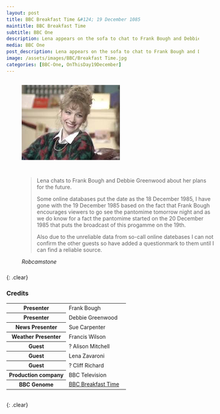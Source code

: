 ```yaml
---
layout: post
title: BBC Breakfast Time &#124; 19 December 1085
maintitle: BBC Breakfast Time
subtitle: BBC One
description: Lena appears on the sofa to chat to Frank Bough and Debbie Greenwood about her plans for the future.
media: BBC One
post_description: Lena appears on the sofa to chat to Frank Bough and Debbie Greenwood about her plans for the future.
image: /assets/images/BBC/Breakfast Time.jpg
categories: [BBC-One, OnThisDay19December]
---
```


<figure class="fig1">
<img src="/assets/images/BBC/Breakfast Time.jpg" class="full-width">
</figure>

<figure class="fig2">
<figcaption>
<blockquote>
<p>Lena chats to Frank Bough and Debbie Greenwood about her plans for the future.</p>
<p>Some online databases put the date as the 18 December 1985, I have gone with the 19 December 1985 based on the fact that Frank Bough encourages viewers to go see the pantomime tomorrow night and as we do know for a fact the pantomime started on the 20 December 1985 that puts the broadcast of this progamme on the 19th.</p>
<p>Also due to the unreliable data from so-call online datebases I can not confirm the other guests so have added a questionmark to them until I can find a reliable source.</p>
</blockquote>
<cite>Robcamstone</cite>
</figcaption>
</figure>

{: .clear}

### Credits
<table>
<tr><th style="width:50%;">Presenter</th><td style="width:50%;">Frank Bough</td></tr>
<tr><th>Presenter</th><td>Debbie Greenwood</td></tr>
<tr><th>News Presenter</th><td>Sue Carpenter</td></tr>
<tr><th>Weather Presenter</th><td>Francis Wilson</td></tr>
<tr><th>Guest</th><td>? Alison Mitchell</td></tr>
<tr><th>Guest</th><td>Lena Zavaroni</td></tr>
<tr><th>Guest</th><td>? Cliff Richard</td></tr>
<tr><th>Production company</th><td>BBC Television</td></tr>
<tr><th>BBC Genome</th><td><a href="https://genome.ch.bbc.co.uk/schedules/service_bbc_one_london/1985-12-19#at-6.50">BBC Breakfast Time</a></td></tr>
</table>

<br />{: .clear}

<style>
.fig1 {float:left; width:49%;}
figcaption {float:left; width:100%;}

.fig2 {float:right; width:49%;}
figcaption {float:left; width:100%;}

@media screen and (orientation:portrait) {
.fig1, .fig2 {float:left; width:100%;}
figcaption {float:left; width:100%; margin-bottom: 10px;}
}
</style>

